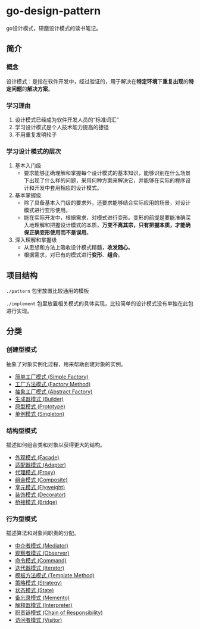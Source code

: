 # go-design-pattern
go设计模式，研磨设计模式的读书笔记。

## 简介

### 概念

设计模式：是指在软件开发中，经过验证的，用于解决在**特定环境**下**重复出现**的**特定问题**的**解决方案**。

### 学习理由

1. 设计模式已经成为软件开发人员的“标准词汇”
2. 学习设计模式是个人技术能力提高的捷径
3. 不用重复发明轮子

### 学习设计模式的层次

1. 基本入门级
   - 要求能够正确理解和掌握每个设计模式的基本知识，能够识别在什么场景下出现了什么样的问题，采用何种方案来解决它，并能够在实际的程序设计和开发中套用相应的设计模式。
2. 基本掌握级
   - 除了具备基本入门级的要求外，还要求能够结合实际应用的场景，对设计模式进行变形使用。
   - 能在实际开发中，根据需求，对模式进行变形。变形的前提是要能准确深入地理解和把握设计模式的本质，**万变不离其宗，只有把握本质，才能确保正确变形使用而不是误用**。
3. 深入理解和掌握级
   - 从思想和方法上吸收设计模式精髓，**收发随心**。
   - 根据需求，对已有的模式进行**变形**、**组合**。

## 项目结构

`./pattern` 包里放置比较通用的模板

`./implement` 包里放置相关模式的具体实现，比较简单的设计模式没有单独在此包进行实现。



## 分类

### 创建型模式

抽象了对象实例化过程，用来帮助创建对象的实例。

- [简单工厂模式 (Simple Factory)](./pattern/simple_factory)
- [工厂方法模式 (Factory Method)](./pattern/factory_method)
- [抽象工厂模式 (Abstract Factory)](./pattern/abstract_factory)
- [生成器模式 (Builder)](./pattern/builder)
- [原型模式 (Prototype)](./pattern/prototype)
- [单例模式 (Singleton)](./pattern/singleton)

### 结构型模式

描述如何组合类和对象以获得更大的结构。

- [外观模式 (Facade)](./pattern/facade)
- [适配器模式 (Adapter)](./pattern/adapter)
- [代理模式 (Proxy)](./pattern/proxy)
- [组合模式 (Composite)](./pattern/composite)
- [享元模式 (Flyweight)]()
- [装饰模式 (Decorator)]()
- [桥接模式 (Bridge)]()

### 行为型模式

描述算法和对象间职责的分配。

- [中介者模式 (Mediator)](./pattern/mediator)
- [观察者模式 (Observer)](./pattern/observer)
- [命令模式 (Command)](./pattern/command)
- [迭代器模式 (Iterator)](./pattern/iterator)
- [模板方法模式 (Template Method)](./pattern/template_method)
- [策略模式 (Strategy)](./pattern/strategy)
- [状态模式 (State)](./pattern/strategy/state)
- [备忘录模式 (Memento)]()
- [解释器模式 (Interpreter)]()
- [职责链模式 (Chain of Responsibility)]()
- [访问者模式 (Visitor)]()